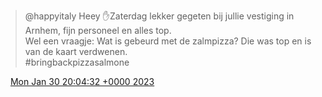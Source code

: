 > @happyitaly Heey ✋Zaterdag lekker gegeten bij jullie vestiging in Arnhem, fijn personeel en alles top\.   
> Wel een vraagje: Wat is gebeurd met de zalmpizza? Die was top en is van de kaart verdwenen\.  
> \#bringbackpizzasalmone

<img src="../../media/tweet.ico" width="12" /> [Mon Jan 30 20:04:32 +0000 2023](https://twitter.com/DromerDenker/status/1620150994280812544)